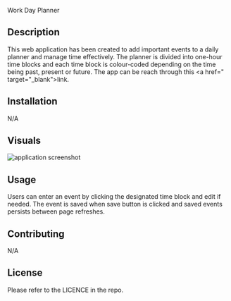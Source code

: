 Work Day Planner

## Description
This web application has been created to add important events to a daily planner and manage time effectively. The planner is divided into one-hour time blocks and each time block is colour-coded depending on the time being past, present or future. The app can be reach through this <a href=" target="_blank">link</a>.

## Installation
N/A

## Visuals
![application screenshot](/images/work-day-scheduler.png)

## Usage
Users can enter an event by clicking the designated time block and edit if needed. The event is saved when save button is clicked and saved events persists between page refreshes. 

## Contributing
N/A

## License
Please refer to the LICENCE in the repo.